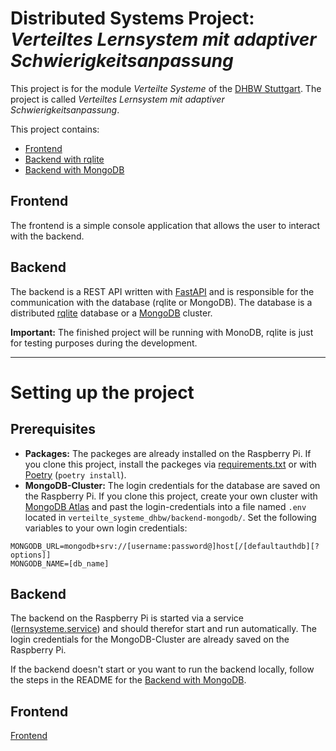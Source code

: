 # Distributed Systems Project: *Verteiltes Lernsystem mit adaptiver Schwierigkeitsanpassung*
This project is for the module *Verteilte Systeme* of the [DHBW Stuttgart](https://www.dhbw-stuttgart.de/).
The project is called *Verteiltes Lernsystem mit adaptiver Schwierigkeitsanpassung*.

This project contains: 
- [Frontend](verteilte_systeme_dhbw/frontend/README.md)
- [Backend with rqlite](verteilte_systeme_dhbw/backend-rqlite/README.md)
- [Backend with MongoDB](verteilte_systeme_dhbw/backend-mongodb/README.md)

## Frontend
The frontend is a simple console application that allows the user to interact with the backend. 

## Backend
The backend is a REST API written with [FastAPI](https://fastapi.tiangolo.com//) and is responsible for the communication with the database (rqlite or MongoDB). 
The database is a distributed [rqlite](https://rqlite.io/) database or a [MongoDB](https://www.mongodb.com/) cluster.

**Important:** The finished project will be running with MonoDB, rqlite is just for testing purposes during the development.

****

# Setting up the project
## Prerequisites
- **Packages:** The packeges are already installed on the Raspberry Pi. If you clone this project, install the packeges via [requirements.txt](requirements.txt) or with [Poetry](https://python-poetry.org/docs/cli/) (`poetry install`).
- **MongoDB-Cluster:** The login credentials for the database are saved on the Raspberry Pi. If you clone this project, create your own cluster with [MongoDB Atlas](https://www.mongodb.com/atlas/database) and past the login-credentials into a file named `.env` located in `verteilte_systeme_dhbw/backend-mongodb/`.
Set the following variables to your own login credentials:
````
MONGODB_URL=mongodb+srv://[username:password@]host[/[defaultauthdb][?options]]
MONGODB_NAME=[db_name]
````

## Backend
The backend on the Raspberry Pi is started via a service ([lernsysteme.service](verteilte_systeme_dhbw/backend-mongodb/lernsystem.service)) and should therefor start and run automatically.
The login credentials for the MongoDB-Cluster are already saved on the Raspberry Pi.

If the backend doesn't start or you want to run the backend locally, follow the steps in the README for the [Backend with MongoDB](verteilte_systeme_dhbw/backend-mongodb/README.md).

## Frontend
[Frontend](verteilte_systeme_dhbw/frontend/README.md)
